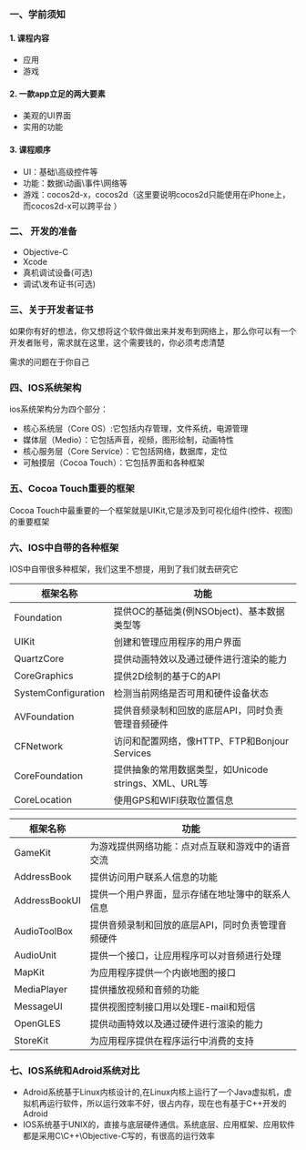 ### 一、学前须知

#### 1. 课程内容

- 应用
- 游戏

#### 2. 一款app立足的两大要素

- 美观的UI界面
- 实用的功能

#### 3. 课程顺序

- UI：基础\高级控件等
- 功能：数据\动画\事件\网络等
- 游戏：cocos2d-x，cocos2d（这里要说明cocos2d只能使用在iPhone上，而cocos2d-x可以跨平台 ）

### 二、 开发的准备

- Objective-C
- Xcode
- 真机调试设备(可选)
- 调试\发布证书(可选)

### 三、关于开发者证书

如果你有好的想法，你又想将这个软件做出来并发布到网络上，那么你可以有一个开发者账号，需求就在这里，这个需要钱的，你必须考虑清楚

需求的问题在于你自己

### 四、IOS系统架构

 ios系统架构分为四个部分：

- 核心系统层（Core OS）:它包括内存管理，文件系统，电源管理
- 媒体层（Medio）：它包括声音，视频，图形绘制，动画特性
- 核心服务层（Core Service）：它包括网络，数据库，定位
- 可触摸层（Cocoa Touch）：它包括界面和各种框架

### 五、Cocoa Touch重要的框架

Cocoa Touch中最重要的一个框架就是UIKit,它是涉及到可视化组件(控件、视图)的重要框架

### 六、IOS中自带的各种框架

IOS中自带很多种框架，我们这里不想提，用到了我们就去研究它

| 框架名称                | 功能                                    |
| ------------------- | ------------------------------------- |
| Foundation          | 提供OC的基础类(例NSObject)、基本数据类型等           |
| UIKit               | 创建和管理应用程序的用户界面                        |
| QuartzCore          | 提供动画特效以及通过硬件进行渲染的能力                   |
| CoreGraphics        | 提供2D绘制的基于C的API                        |
| SystemConfiguration | 检测当前网络是否可用和硬件设备状态                     |
| AVFoundation        | 提供音频录制和回放的底层API，同时负责管理音频硬件            |
| CFNetwork           | 访问和配置网络，像HTTP、FTP和Bonjour Services    |
| CoreFoundation      | 提供抽象的常用数据类型，如Unicode strings、XML、URL等 |
| CoreLocation        | 使用GPS和WIFI获取位置信息                      |

| 框架名称          | 功能                         |
| ------------- | -------------------------- |
| GameKit       | 为游戏提供网络功能：点对点互联和游戏中的语音交流   |
| AddressBook   | 提供访问用户联系人信息的功能             |
| AddressBookUI | 提供一个用户界面，显示存储在地址簿中的联系人信息   |
| AudioToolBox  | 提供音频录制和回放的底层API，同时负责管理音频硬件 |
| AudioUnit     | 提供一个接口，让应用程序可以对音频进行处理      |
| MapKit        | 为应用程序提供一个内嵌地图的接口           |
| MediaPlayer   | 提供播放视频和音频的功能               |
| MessageUI     | 提供视图控制接口用以处理E-mail和短信      |
| OpenGLES      | 提供动画特效以及通过硬件进行渲染的能力        |
| StoreKit      | 为应用程序提供在程序运行中消费的支持         |

### 七、IOS系统和Adroid系统对比

- Adroid系统基于Linux内核设计的,在Linux内核上运行了一个Java虚拟机，虚拟机再运行软件，所以运行效率不好，很占内存，现在也有基于C++开发的Adroid
- IOS系统基于UNIX的，直接与底层硬件通信。系统底层、应用框架、应用软件都是采用C\C++\Objective-C写的，有很高的运行效率